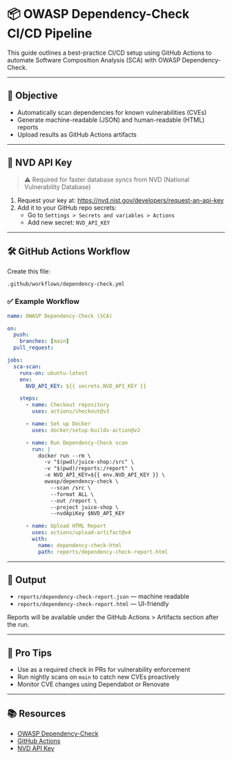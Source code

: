 # 📦 OWASP Dependency-Check CI/CD Pipeline

This guide outlines a best-practice CI/CD setup using GitHub Actions to automate Software Composition Analysis (SCA) with OWASP Dependency-Check.

---

## 🎯 Objective

- Automatically scan dependencies for known vulnerabilities (CVEs)
- Generate machine-readable (JSON) and human-readable (HTML) reports
- Upload results as GitHub Actions artifacts

---

## 🔐 NVD API Key

> ⚠️ Required for faster database syncs from NVD (National Vulnerability Database)

1. Request your key at: <https://nvd.nist.gov/developers/request-an-api-key>  
2. Add it to your GitHub repo secrets:
   - Go to `Settings > Secrets and variables > Actions`
   - Add new secret: `NVD_API_KEY`

---

## 🛠️ GitHub Actions Workflow

Create this file:

```text
.github/workflows/dependency-check.yml
```

### ✅ Example Workflow

```yaml
name: OWASP Dependency-Check (SCA)

on:
  push:
    branches: [main]
  pull_request:

jobs:
  sca-scan:
    runs-on: ubuntu-latest
    env:
      NVD_API_KEY: ${{ secrets.NVD_API_KEY }}

    steps:
      - name: Checkout repository
        uses: actions/checkout@v3

      - name: Set up Docker
        uses: docker/setup-buildx-action@v2

      - name: Run Dependency-Check scan
        run: |
          docker run --rm \
            -v "$(pwd)/juice-shop:/src" \
            -v "$(pwd)/reports:/report" \
            -e NVD_API_KEY=${{ env.NVD_API_KEY }} \
            owasp/dependency-check \
              --scan /src \
              --format ALL \
              --out /report \
              --project juice-shop \
              --nvdApiKey $NVD_API_KEY

      - name: Upload HTML Report
        uses: actions/upload-artifact@v4
        with:
          name: dependency-check-html
          path: reports/dependency-check-report.html
```

---

## 📁 Output

- `reports/dependency-check-report.json` — machine readable
- `reports/dependency-check-report.html` — UI-friendly

Reports will be available under the GitHub Actions > Artifacts section after the run.

---

## 🧠 Pro Tips

- Use as a required check in PRs for vulnerability enforcement
- Run nightly scans on `main` to catch new CVEs proactively
- Monitor CVE changes using Dependabot or Renovate

---

## 📚 Resources

- [OWASP Dependency-Check](https://owasp.org/www-project-dependency-check/)
- [GitHub Actions](https://docs.github.com/en/actions)
- [NVD API Key](https://nvd.nist.gov/developers/request-an-api-key)
